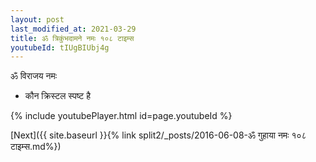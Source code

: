 ```yaml
---
layout: post
last_modified_at: 2021-03-29
title: ॐ त्रिकुंभदामने नमः १०८ टाइम्स
youtubeId: tIUgBIUbj4g
---
```

 
 
 ॐ विराजय नमः  
 
 -  कौन क्रिस्टल स्पष्ट है 
 
  
 
  
 
 
 
 
 
 


{% include youtubePlayer.html id=page.youtubeId %}
 
[Next]({{ site.baseurl }}{% link  split2/_posts/2016-06-08-ॐ गुहाया नमः १०८ टाइम्स.md%})
 
